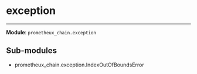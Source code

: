 # exception

---
**Module**: `prometheux_chain.exception`

Sub-modules
-----------
* prometheux_chain.exception.IndexOutOfBoundsError